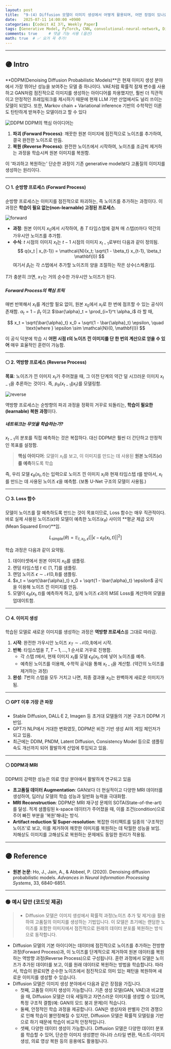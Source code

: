 ```yaml
---
layout: post
title:  "9-(4) Diffusion 모델이 이미지 생성에서 어떻게 활용되며, 어떤 장점이 있나요?"
date:   2025-07-11 14:00:00 +0900
categories: [Codeit AI 3기, Weekly Paper]
tags: [Generative Model, PyTorch, CNN, convolutional-neural-network, Diffusion Model, Deep Learning, AI, Computer Vision]
comments: true     # 댓글 기능 사용 (옵션)
math: true  # ✅ 요거 꼭 추가!
---
```


---

## 🟣 Intro

**DDPM(Denoising Diffusion Probabilistic Models)**은 현재 이미지 생성 분야에서 가장 뛰어난 성능을 보여주는 모델 중 하나이다. VAE처럼 확률적 잠재 변수를 사용하고 GAN처럼 점진적으로 이미지를 생성하는 아이디어를 차용했지만, 훨씬 더 직관적이고 안정적인 프레임워크를 제시하기 때문에 현재 LLM 기반 산업에서도 널리 쓰이는 모델이 되었다. 또한, Markov chain + Variational inference 기반의 수학적인 이론도 탄탄하게 받쳐주는 모델이라고 할 수 있다

![DDPM](https://velog.velcdn.com/images/tony3ynot/post/0c526766-cd14-4292-a6e8-65e1ef7974a9/image.png)
DDPM의 핵심 아이디어는
1.  **파괴 (Forward Process)**: 깨끗한 원본 이미지에 점진적으로 노이즈를 추가하여, 결국 완전한 노이즈로 만듬.
2.  **복원 (Reverse Process)**: 완전한 노이즈에서 시작하여, 노이즈를 조금씩 제거하는 과정을 학습시켜 원본 이미지를 복원함.

이 '파괴하고 복원하는' 단순한 과정이 기존 generative model보다 고품질의 이미지를 생성하는 원리이다.  

---

#### ⚪ 1. 순방향 프로세스 (Forward Process)

순방향 프로세스는 이미지를 점진적으로 파괴하는, 즉 노이즈를 추가하는 과정이다. 이 과정은 **학습이 필요 없는(non-learnable) 고정된 프로세스**.

![forward](https://img1.daumcdn.net/thumb/R1280x0/?scode=mtistory2&fname=https%3A%2F%2Fblog.kakaocdn.net%2Fdna%2F6u9vq%2FbtsBb5LssWn%2FAAAAAAAAAAAAAAAAAAAAAPAfsNyyD9URVuhrm4ZUFN6lSg9WAwNlnVsgoukgCvjw%2Fimg.png%3Fcredential%3DyqXZFxpELC7KVnFOS48ylbz2pIh7yKj8%26expires%3D1753973999%26allow_ip%3D%26allow_referer%3D%26signature%3DUbEnZ8lZuAvSgrMrQfBpG%252F7QGRo%253D)

-   **과정**: 원본 이미지 $x_0$에서 시작하여, 총 $T$ 타임스텝에 걸쳐 매 스텝($t$)마다 약간의 가우시안 노이즈를 추가함.
-   **수식**: $t$ 시점의 이미지 $x_t$는 $t-1$ 시점의 이미지 $x_{t-1}$로부터 다음과 같이 정의됨.
    $$ q(x_t | x_{t-1}) = \mathcal{N}(x_t; \sqrt{1 - \beta_t} x_{t-1}, \beta_t \mathbf{I}) $$
    여기서 $\beta_t$는 각 스텝에서 추가할 노이즈의 양을 조절하는 작은 상수(스케줄)임.

$T$가 충분히 크면, $x_T$는 거의 순수한 가우시안 노이즈가 된다.

##### Forward Process의 핵심 트릭

매번 반복해서 $x_t$를 계산할 필요 없이, 원본 $x_0$에서 $x_t$로 한 번에 점프할 수 있는 공식이 존재함. $\alpha_t = 1 - \beta_t$ 이고 $\bar{\alpha}_t = \prod_{i=1}^t \alpha_i$ 라 할 때,

$$ x_t = \sqrt{\bar{\alpha}_t} x_0 + \sqrt{1 - \bar{\alpha}_t} \epsilon, \quad \text{where } \epsilon \sim \mathcal{N}(0, \mathbf{I}) $$

이 공식 덕분에 학습 시 **어떤 시점 $t$의 노이즈 낀 이미지를 단 한 번의 계산으로 얻을 수 있어** 매우 효율적인 훈련이 가능함.

---

#### ⚪ 2. 역방향 프로세스 (Reverse Process)

**목표**: 노이즈가 낀 이미지 $x_t$가 주어졌을 때, 그 이전 단계의 약간 덜 시끄러운 이미지 $x_{t-1}$을 추론하는 것이다. 즉, $p_\theta(x_{t-1} \| x_t)$를 모델링함.


![reverse](https://img1.daumcdn.net/thumb/R1280x0/?scode=mtistory2&fname=https%3A%2F%2Fblog.kakaocdn.net%2Fdna%2FdcuP4H%2FbtsBgaFT5Lx%2FAAAAAAAAAAAAAAAAAAAAALg16F7VLP_fZq7smYBe5qUomjSV8KjgtSfPa5TUV_OC%2Fimg.png%3Fcredential%3DyqXZFxpELC7KVnFOS48ylbz2pIh7yKj8%26expires%3D1753973999%26allow_ip%3D%26allow_referer%3D%26signature%3DZQoYmP9Tj6pdJretuTm9L1yqlPg%253D)

역방향 프로세스는 순방향의 파괴 과정을 정확히 거꾸로 되돌리는, **학습이 필요한(learnable) 복원 과정**이다.

#####  네트워크는 무엇을 학습하는가?

$x_{t-1}$의 분포를 직접 예측하는 것은 복잡하다. 대신 DDPM은 훨씬 더 간단하고 안정적인 목표를 설정함.

> **핵심 아이디어**: 모델이 $x_t$를 보고, 이 이미지를 만드는 데 사용된 **원본 노이즈($\epsilon$)를 예측**하도록 학습

즉, 우리 모델 $\epsilon_\theta(x_t, t)$는 입력으로 노이즈 낀 이미지 $x_t$와 현재 타임스텝 $t$를 받아서, $x_t$를 만드는 데 사용된 노이즈 $\epsilon$을 예측함. (보통 U-Net 구조의 모델이 사용됨.)

---

#### ⚪ 3. Loss 함수

모델이 노이즈를 잘 예측하도록 만드는 것이 목표이므로, Loss 함수는 매우 직관적이다. 바로 실제 사용된 노이즈($\epsilon$)와 모델이 예측한 노이즈($\epsilon_\theta$) 사이의 **평균 제곱 오차(Mean Squared Error)**임.

$$ L_{\text{simple}}(\theta) = \mathbb{E}_{t, x_0, \epsilon} \left[ ||\epsilon - \epsilon_\theta(x_t, t)||^2 \right] $$

학습 과정은 다음과 같이 요약됨.
1.  데이터셋에서 원본 이미지 $x_0$를 샘플링.
2.  랜덤 타임스텝 $t \in [1, T]$를 샘플링.
3.  랜덤 노이즈 $\epsilon \sim \mathcal{N}(0, \mathbf{I})$를 샘플링.
4.  $x_t = \sqrt{\bar{\alpha}_t} x_0 + \sqrt{1 - \bar{\alpha}_t} \epsilon$ 공식을 이용해 노이즈 낀 이미지를 만듬.
5.  모델이 $\epsilon_\theta(x_t, t)$를 예측하게 하고, 실제 노이즈 $\epsilon$과의 MSE Loss를 계산하여 모델을 업데이트함.

---

#### ⚪ 4. 이미지 생성

학습된 모델로 새로운 이미지를 생성하는 과정은 **역방향 프로세스**를 그대로 따라감.

1.  **시작**: 완전한 가우시안 노이즈 $x_T \sim \mathcal{N}(0, \mathbf{I})$에서 시작.
2.  **반복**: 타임스텝을 $T, T-1, \dots, 1$ 순서로 거꾸로 진행함.
    -   각 스텝 $t$에서, 현재 이미지 $x_t$를 모델 $\epsilon_\theta(x_t, t)$에 넣어 노이즈를 예측.
    -   예측된 노이즈를 이용해, 수학적 공식을 통해 $x_{t-1}$을 계산함. (약간의 노이즈를 제거하는 과정)
3.  **완성**: $T$번의 스텝을 모두 거치고 나면, 최종 결과물 $x_0$는 완벽하게 새로운 이미지가 됨.

---

#### ⚪ GPT 이후 가장 큰 파장
- Stable Diffusion, DALL·E 2, Imagen 등 초거대 모델들의 기본 구조가 DDPM 기반임.
- GPT가 NLP에서 거대한 변화였듯, DDPM은 비전 기반 생성 AI의 게임 체인저가 되고 있음.
- 최근에는 DDIM, PNDM, Latent Diffusion, Consistency Model 등으로 샘플링 속도 개선까지 되어 활발하게 산업에 투입되고 있음.





---

#### ⚪ DDPM과 MRI

DDPM의 강력한 성능은 의료 영상 분야에서 활발하게 연구되고 있음

-   **초고품질 데이터 Augmentation**: GAN보다 더 현실적이고 다양한 MRI 데이터를 생성하여, 딥러닝 모델의 학습 성능과 일반화 능력을 극대화함.
-   **MRI Reconstruction**: DDPM은 MRI 재구성 문제의 SOTA(State-of-the-art)를 달성. 적게 샘플링된 k-space 데이터가 주어졌을 때, 이를 조건(condition)으로 주어 빠진 부분을 '복원'해내는 방식.
-   **Artifact reduction 및 Super-resolution**: 복잡한 아티팩트를 일종의 '구조적인 노이즈'로 보고, 이를 제거하여 깨끗한 이미지를 복원하는 데 탁월한 성능을 보임. 저해상도 이미지를 고해상도로 복원하는 문제에도 동일한 원리가 적용됨.

---

## 🟣 Reference
- **원본 논문**: Ho, J., Jain, A., & Abbeel, P. (2020). Denoising diffusion probabilistic models. *Advances in Neural Information Processing Systems*, 33, 6840-6851.

---

### 🟢 예시 답안 (코드잇 제공)
>  - Diffusion 모델은 이미지 생성에서 확률적 과정(노이즈 추가 및 제거)을 활용하여 고품질의 이미지를 생성하는 기법입니다. 이 모델은 초기에는 랜덤한 노이즈를 포함한 이미지에서 점진적으로 원래의 데이터 분포를 복원하는 방식으로 동작합니다.
- Diffusion 모델의 기본 아이디어는 데이터에 점진적으로 노이즈를 추가하는 전방향 과정(Forward Process)과, 이 노이즈를 단계적으로 제거하여 원본 데이터를 복원하는 역방향 과정(Reverse Process)으로 구성됩니다. 훈련 과정에서 모델은 노이즈가 추가된 데이터를 보고, 이를 원래 데이터로 복원하는 방법을 학습합니다. 따라서, 학습이 완료되면 순수한 노이즈에서 점진적으로 의미 있는 패턴을 복원하며 새로운 이미지를 생성할 수 있습니다. 
- Diffusion 모델은 이미지 생성 분야에서 다음과 같은 장점을 가집니다.
    - 첫째, 고품질 이미지 생성이 가능합니다. 기존 생성 모델(GAN, VAE)과 비교했을 때, Diffusion 모델은 더욱 세밀하고 자연스러운 이미지를 생성할 수 있으며, 특정 구조적 결함(예: GAN의 모드 붕괴 문제)이 적습니다.  
    - 둘째, 안정적인 학습 과정을 제공합니다. GAN은 생성자와 판별자 간의 경쟁으로 인해 학습이 불안정해질 수 있지만, Diffusion 모델은 확률적 모델링을 기반으로 하기 때문에 학습이 비교적 안정적입니다.  
    - 셋째, 다양한 데이터 생성이 가능합니다. Diffusion 모델은 다양한 데이터 분포를 학습할 수 있어, 단순한 이미지 생성뿐만 아니라 스타일 변환, 텍스트-이미지 생성, 의료 영상 복원 등의 응용에도 활용됩니다.
